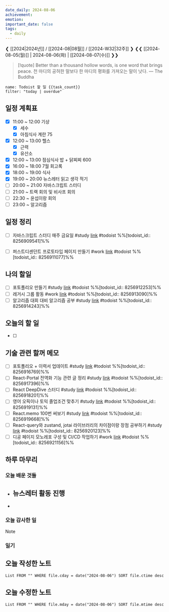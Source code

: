 ```yaml
---
date_daily: 2024-08-06
achievement: 
emotion: 
important_date: false
tags:
  - daily
---
```

❮ [[2024|2024년]] / [[2024-08|08월]] / [[2024-W32|32주]] ❯
❮❮ [[2024-08-05(월)]] | 2024-08-06(화) | [[2024-08-07(수)]] ❯❯

> [!quote] Better than a thousand hollow words, is one word that brings peace.
> 천 마디의 공허한 말보다 한 마디의 평화를 가져오는 말이 낫다.
> — The Buddha

```todoist
name: Todoist 할 일 {{task_count}}
filter: "today | overdue"
```

## 일정 계획표

- [x] 11:00 ~ 12:00 기상 
	- [x] 세수
	- [x] 아침식사 계란 75
- [x] 12:00 ~ 13:00 헬스
	- [x] 근력
	- [x] 유산소
- [x] 12:00 ~ 13:00 점심식사 밥 + 닭찌찌 600
- [x] 16:00 ~ 18:00 7월 회고록
- [x] 18:00 ~ 19:00 식사
- [x] 19:00 ~ 20:00 뉴스레터 읽고 생각 적기
- [ ] 20:00 ~ 21:00 자바스크립트 스터디
- [ ] 21:00 ~ 트랙 회의 및 비사프 회의
- [ ] 22:30 ~ 윤섭이랑 회의
- [ ] 23:00 ~ 알고리즘

## 일정 정리
- [ ] 자바스크립트 스터디 매주 금요일 #study  [link](https://todoist.com/app/task/8256909541) #todoist %%[todoist_id:: 8256909541]%%
- [ ] 퍼스트디센던트 프로토타입 페이지 만들기 #work  [link](https://todoist.com/app/task/8256911077) #todoist  %%[todoist_id:: 8256911077]%%


 ## 나의 할일

- [ ] 포토폴리오 만들기 #study  [link](https://todoist.com/app/task/8256912253) #todoist  %%[todoist_id:: 8256912253]%%
- [ ] 레거시 그룹 활동 #work  [link](https://todoist.com/app/task/8256913090) #todoist  %%[todoist_id:: 8256913090]%%
- [ ] 알고리즘 대회 대비 알고리즘 공부 #study  [link](https://todoist.com/app/task/8256914243) #todoist  %%[todoist_id:: 8256914243]%%

## 오늘의 할 일
- [ ] 

## 기술 관련 할꺼 메모

- [ ] 포토폴리오 + 이력서 업데이트 #study [link](https://todoist.com/app/task/8256916769) #todoist  %%[todoist_id:: 8256916769]%%
- [ ] React-Portal 전역화 기능 관련 글 정리 #study  [link](https://todoist.com/app/task/8256917396) #todoist  %%[todoist_id:: 8256917396]%%
- [ ] React DeepDive 스터디 #study  [link](https://todoist.com/app/task/8256918201) #todoist  %%[todoist_id:: 8256918201]%%
- [ ] 영어 오픽이나 토익 졸업조건 맞추기 #study  [link](https://todoist.com/app/task/8256919131) #todoist  %%[todoist_id:: 8256919131]%%
- [ ] React.memo 100번 써보기 #study  [link](https://todoist.com/app/task/8256919668) #todoist  %%[todoist_id:: 8256919668]%%
- [ ] React-query와 zustand, jotai 라이브러리의 차이점이랑 장점 공부하기 #study  [link](https://todoist.com/app/task/8256920123) #todoist  %%[todoist_id:: 8256920123]%%
- [ ] 디공 페이지 모노레포 구성 및 CI/CD 작업하기 #work [link](https://todoist.com/app/task/8256921156) #todoist  %%[todoist_id:: 8256921156]%%

## 하루 마무리
### 오늘 배운 것들
- 뉴스레터 활동 진행
	- 
- 
### 오늘 감사한 일
>[!note]
>
### 일기

## 오늘 작성한 노트
```dataview
List FROM "" WHERE file.cday = date("2024-08-06") SORT file.ctime desc

```

## 오늘 수정한 노트
```dataview
List FROM "" WHERE file.mday = date("2024-08-06") SORT file.mtime desc


```